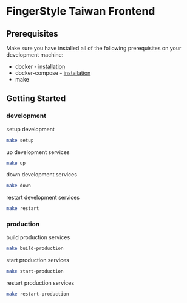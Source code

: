 # FingerStyle Taiwan Frontend

## Prerequisites

Make sure you have installed all of the following prerequisites on your development machine:

- docker - [installation](https://docs.docker.com/compose/install/)
- docker-compose - [installation](https://docs.docker.com/compose/install/)
- make

## Getting Started

### development
setup development
```sh
make setup
```

up development services
```sh
make up
```

down development services
```sh
make down
```

restart development services
```sh
make restart
```

### production
build production services
```sh
make build-production
```

start production services
```sh
make start-production
```

restart production services
```sh
make restart-production
```